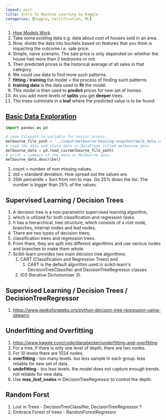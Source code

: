 ```yaml
---
layout: post
title: Intro to Machine Learning by Kaggle 
categories: [Kaggle, Certification, ML] 
---
```


1. [How Models Work](https://www.kaggle.com/code/dansbecker/how-models-work)
1. Take some existing data e.g. data about cost of houses sold in an area. 
1. Now, divide the data into buckets based on features that you think is impacting the outcome i.e. sale price. 
1. Simple, naive scenario. The sale price is only depended on whether the house had more than 2 bedrooms or not. 
1. Then predicted prices is the historical average of all sales in that category. 
1. We could use data to find more such patterns. 
1. **fitting** / **training** the model = the process of finding such patterns. 
1. **training data** is the data used to **fit** the model. 
1. This model is then used to **predict** prices for new set of homes. 
1. As you add more levels of **splits** you get **deeper** trees. 
1. The trees culminate in a **leaf** where the predicted value is to be found. 

## [Basic Data Exploration](https://www.kaggle.com/code/dansbecker/basic-data-exploration)

```python 
import pandas as pd

# save filepath to variable for easier access
melbourne_file_path = '../input/melbourne-housing-snapshot/melb_data.csv'
# read the data and store data in DataFrame titled melbourne_data
melbourne_data = pd.read_csv(melbourne_file_path) 
# print a summary of the data in Melbourne data
melbourne_data.describe()

```

1. count = number of non missing values. 
1. std = standard deviation. How spread out the values are. 
1. 25th percentile = Sort from min to max. Go 25% down the list. The number is bigger than 25% of the values. 

## Supervised Learning / Decision Trees 

1. A decision tree is a non-parametric supervised learning algorithm, 
1. which is utilized for both classification and regression tasks. 
1. It has a hierarchical, tree structure, which consists of a root node, branches, internal nodes and leaf nodes.
1. There are two types of decision trees; 
1. classification trees and regression trees. 
1. From there, they are split into different algorithms and use various nodes and branches to make them whole.
1. Scikit-learn provides two main decision tree algorithms: 
    1. CART (Classification and Regression Trees) and 
        1. CART is the default algorithm used in scikit-learn's DecisionTreeClassifier and DecisionTreeRegressor classes
    1. ID3 (Iterative Dichotomiser 3). 

## Supervised Learning / Decision Trees / DecisionTreeRegressor

1. https://www.geeksforgeeks.org/python-decision-tree-regression-using-sklearn/

## Underfitting and Overfitting 

1. https://www.kaggle.com/code/dansbecker/underfitting-and-overfitting
1. For a tree, if there is only one level of depth, there are two nodes. 
1. For 10 levels there are 1024 nodes. 
1. **overfitting** - too many levels. too less sample in each group. less reliable for new set of data. 
1. **undefitting** - too less levels. the model does not capture enough trends. not reliable for new data. 
1. Use **max_leaf_nodes** in DecisionTreeRegressor to control the depth. 

## Random Forst

1. Lost in Trees - DecisionTreeClassifier, DecisionTreeRegressor ? 
1. Embrace Forest of trees - RandomForestRegressor

